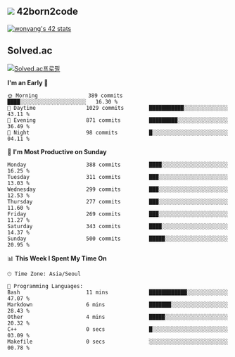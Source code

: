 
## <img src="https://img.shields.io/badge/-000000?style=flat&logo=42&logoColor=white"> 42born2code
[![wonyang's 42 stats](https://badge42.vercel.app/api/v2/cl5nhe5b6007809kydha7ht42/stats?cursusId=21&coalitionId=88)](https://profile.intra.42.fr/users/wonyang)

## Solved.ac
[![Solved.ac프로필](http://mazassumnida.wtf/api/v2/generate_badge?boj=bennyws)](https://solved.ac/bennyws)

<!--START_SECTION:waka-->
**I'm an Early 🐤** 

```text
🌞 Morning                389 commits         ████░░░░░░░░░░░░░░░░░░░░░   16.30 % 
🌆 Daytime                1029 commits        ███████████░░░░░░░░░░░░░░   43.11 % 
🌃 Evening                871 commits         █████████░░░░░░░░░░░░░░░░   36.49 % 
🌙 Night                  98 commits          █░░░░░░░░░░░░░░░░░░░░░░░░   04.11 % 
```
📅 **I'm Most Productive on Sunday** 

```text
Monday                   388 commits         ████░░░░░░░░░░░░░░░░░░░░░   16.25 % 
Tuesday                  311 commits         ███░░░░░░░░░░░░░░░░░░░░░░   13.03 % 
Wednesday                299 commits         ███░░░░░░░░░░░░░░░░░░░░░░   12.53 % 
Thursday                 277 commits         ███░░░░░░░░░░░░░░░░░░░░░░   11.60 % 
Friday                   269 commits         ███░░░░░░░░░░░░░░░░░░░░░░   11.27 % 
Saturday                 343 commits         ████░░░░░░░░░░░░░░░░░░░░░   14.37 % 
Sunday                   500 commits         █████░░░░░░░░░░░░░░░░░░░░   20.95 % 
```


📊 **This Week I Spent My Time On** 

```text
🕑︎ Time Zone: Asia/Seoul

💬 Programming Languages: 
Bash                     11 mins             ████████████░░░░░░░░░░░░░   47.07 % 
Markdown                 6 mins              ███████░░░░░░░░░░░░░░░░░░   28.43 % 
Other                    4 mins              █████░░░░░░░░░░░░░░░░░░░░   20.32 % 
C++                      0 secs              █░░░░░░░░░░░░░░░░░░░░░░░░   03.09 % 
Makefile                 0 secs              ░░░░░░░░░░░░░░░░░░░░░░░░░   00.78 % 
```


<!--END_SECTION:waka-->

